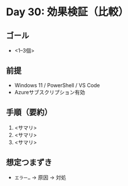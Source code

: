 # Day 30: 効果検証（比較）

## ゴール
- <1–3個>

## 前提
- Windows 11 / PowerShell / VS Code
- Azureサブスクリプション有効

## 手順（要約）
1) <サマリ>
2) <サマリ>
3) <サマリ>

## 想定つまずき
- `エラー…` → 原因 → 対処
